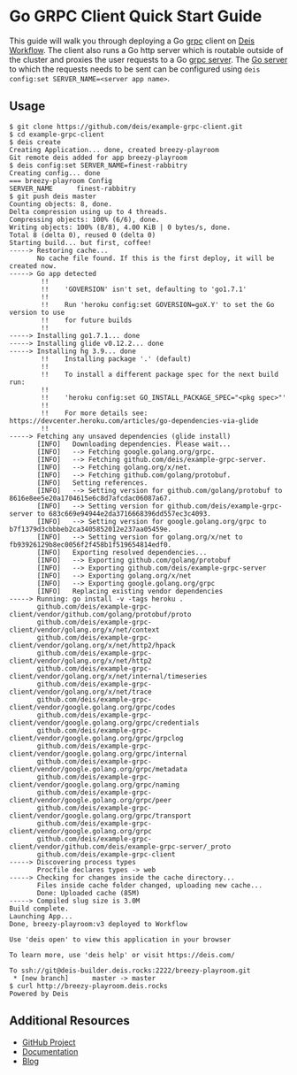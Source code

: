 # Go GRPC Client Quick Start Guide

This guide will walk you through deploying a Go [grpc][grpc] client on [Deis Workflow][]. The client also runs a Go http server which is routable outside of the cluster and proxies the user requests to a Go [grpc server][grpcserver]. The [Go server][serverinstall] to which the requests needs to be sent can be configured using `deis config:set SERVER_NAME=<server app name>`.

## Usage

```console
$ git clone https://github.com/deis/example-grpc-client.git
$ cd example-grpc-client
$ deis create
Creating Application... done, created breezy-playroom
Git remote deis added for app breezy-playroom
$ deis config:set SERVER_NAME=finest-rabbitry
Creating config... done
=== breezy-playroom Config
SERVER_NAME      finest-rabbitry
$ git push deis master
Counting objects: 8, done.
Delta compression using up to 4 threads.
Compressing objects: 100% (6/6), done.
Writing objects: 100% (8/8), 4.00 KiB | 0 bytes/s, done.
Total 8 (delta 0), reused 0 (delta 0)
Starting build... but first, coffee!
-----> Restoring cache...
       No cache file found. If this is the first deploy, it will be created now.
-----> Go app detected
        !!    
        !!    'GOVERSION' isn't set, defaulting to 'go1.7.1'
        !!    
        !!    Run 'heroku config:set GOVERSION=goX.Y' to set the Go version to use
        !!    for future builds
        !!    
-----> Installing go1.7.1... done
-----> Installing glide v0.12.2... done
-----> Installing hg 3.9... done
        !!    Installing package '.' (default)
        !!    
        !!    To install a different package spec for the next build run:
        !!    
        !!    'heroku config:set GO_INSTALL_PACKAGE_SPEC="<pkg spec>"'
        !!    
        !!    For more details see: https://devcenter.heroku.com/articles/go-dependencies-via-glide
        !!    
-----> Fetching any unsaved dependencies (glide install)
       [INFO]	Downloading dependencies. Please wait...
       [INFO]	--> Fetching google.golang.org/grpc.
       [INFO]	--> Fetching github.com/deis/example-grpc-server.
       [INFO]	--> Fetching golang.org/x/net.
       [INFO]	--> Fetching github.com/golang/protobuf.
       [INFO]	Setting references.
       [INFO]	--> Setting version for github.com/golang/protobuf to 8616e8ee5e20a1704615e6c8d7afcdac06087a67.
       [INFO]	--> Setting version for github.com/deis/example-grpc-server to 683c669e94944e2da3716668396dd557ec3c4093.
       [INFO]	--> Setting version for google.golang.org/grpc to b7f1379d3cbbbeb2ca3405852012e237aa05459e.
       [INFO]	--> Setting version for golang.org/x/net to fb93926129b8ec0056f2f458b1f519654814edf0.
       [INFO]	Exporting resolved dependencies...
       [INFO]	--> Exporting github.com/golang/protobuf
       [INFO]	--> Exporting github.com/deis/example-grpc-server
       [INFO]	--> Exporting golang.org/x/net
       [INFO]	--> Exporting google.golang.org/grpc
       [INFO]	Replacing existing vendor dependencies
-----> Running: go install -v -tags heroku .
       github.com/deis/example-grpc-client/vendor/github.com/golang/protobuf/proto
       github.com/deis/example-grpc-client/vendor/golang.org/x/net/context
       github.com/deis/example-grpc-client/vendor/golang.org/x/net/http2/hpack
       github.com/deis/example-grpc-client/vendor/golang.org/x/net/http2
       github.com/deis/example-grpc-client/vendor/golang.org/x/net/internal/timeseries
       github.com/deis/example-grpc-client/vendor/golang.org/x/net/trace
       github.com/deis/example-grpc-client/vendor/google.golang.org/grpc/codes
       github.com/deis/example-grpc-client/vendor/google.golang.org/grpc/credentials
       github.com/deis/example-grpc-client/vendor/google.golang.org/grpc/grpclog
       github.com/deis/example-grpc-client/vendor/google.golang.org/grpc/internal
       github.com/deis/example-grpc-client/vendor/google.golang.org/grpc/metadata
       github.com/deis/example-grpc-client/vendor/google.golang.org/grpc/naming
       github.com/deis/example-grpc-client/vendor/google.golang.org/grpc/peer
       github.com/deis/example-grpc-client/vendor/google.golang.org/grpc/transport
       github.com/deis/example-grpc-client/vendor/google.golang.org/grpc
       github.com/deis/example-grpc-client/vendor/github.com/deis/example-grpc-server/_proto
       github.com/deis/example-grpc-client
-----> Discovering process types
       Procfile declares types -> web
-----> Checking for changes inside the cache directory...
       Files inside cache folder changed, uploading new cache...
       Done: Uploaded cache (85M)
-----> Compiled slug size is 3.0M
Build complete.
Launching App...
Done, breezy-playroom:v3 deployed to Workflow

Use 'deis open' to view this application in your browser

To learn more, use 'deis help' or visit https://deis.com/

To ssh://git@deis-builder.deis.rocks:2222/breezy-playroom.git
 * [new branch]      master -> master
$ curl http://breezy-playroom.deis.rocks
Powered by Deis
```

## Additional Resources

* [GitHub Project](https://github.com/deis/workflow)
* [Documentation](https://deis.com/docs/workflow/)
* [Blog](https://deis.com/blog/)

[Deis Workflow]: https://github.com/deis/workflow#readme
[grpc]: http://www.grpc.io/docs/quickstart/go.html
[grpcserver]: https://github.com/deis/example-grpc-server
[serverinstall]: https://github.com/deis/example-grpc-server/#example-grpc-server
